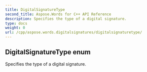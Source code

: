 ```yaml
---
title: DigitalSignatureType
second_title: Aspose.Words for C++ API Reference
description: Specifies the type of a digital signature. 
type: docs
weight: 0
url: /cpp/aspose.words.digitalsignatures/digitalsignaturetype/
---
```

## DigitalSignatureType enum


Specifies the type of a digital signature. 

